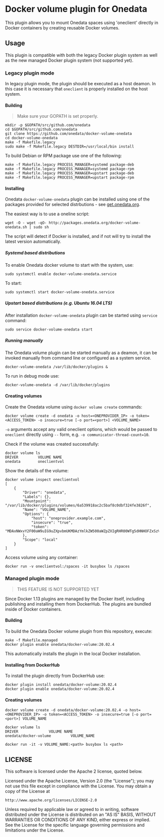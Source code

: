 # Docker volume plugin for Onedata

This plugin allows you to mount Onedata spaces using 'oneclient' directly in Docker containers by creating reusable Docker volumes.

## Usage
This plugin is compatible with both the legacy Docker plugin system as well as the new managed Docker plugin system (not supported yet).

### Legacy plugin mode

In legacy plugin mode, the plugin should be executed as a host deamon. In this case it is necessary that `oneclient` is properly installed on the host system.

#### Building

> Make sure your GOPATH is set properly.

```
mkdir -p $GOPATH/src/github.com/onedata
cd $GOPATH/src/github.com/onedata
git clone https://github.com/onedata/docker-volume-onedata
cd docker-volume-onedata
make -f Makefile.legacy
sudo make -f Makefile.legacy DESTDIR=/usr/local/bin install
```

To build Debian or RPM package use one of the following:
```
make -f Makefile.legacy PROCESS_MANAGER=systemd package-deb
make -f Makefile.legacy PROCESS_MANAGER=systemd package-rpm
make -f Makefile.legacy PROCESS_MANAGER=upstart package-deb
make -f Makefile.legacy PROCESS_MANAGER=upstart package-rpm
```

#### Installing

Onedata `docker-volume-onedata` plugin can be installed using one of the
packages provided for selected distrbutions - see
[get.onedata.org](get.onedata.org).

The easiest way is to use a oneline script:

```
wget -O - wget -qO- http://packages.onedata.org/docker-volume-onedata.sh | sudo sh
```

The script will detect if Docker is installed, and if not will try 
to install the latest version automatically.

##### Systemd based distributions

To enable Onedata docker volume to start with the system, use:

```
sudo systemctl enable docker-volume-onedata.service
```

To start:

```
sudo systemctl start docker-volume-onedata.service
```

##### Upstart based distributions (e.g. Ubuntu 16.04 LTS)

After installation `docker-volume-onedata` plugin can be started using `service`
command:

```
sudo service docker-volume-onedata start
```

##### Running manually

The Onedata volume plugin can be started manually as a deamon, it can be invoked
manually from command line or configured as a system service.

```
docker-volume-onedata /var/lib/docker/plugins &
```

To run in debug mode use:
```
docker-volume-onedata -d /var/lib/docker/plugins
```

#### Creating volumes

Create the Onedata volume using `docker volume create` commands:

```
docker volume create -d onedata -o host=<ONEPROVIDER_IP> -o token=<ACCESS_TOKEN> -o insecure=true [-o port=<port>] <VOLUME_NAME>
```

`-o` arguments accept any valid oneclient options, which would be passed
to `oneclient` directly using `--` form, e.g. `-o communicator-thread-count=10`.

Check if the volume was created successfully:
```
docker volume ls
DRIVER         VOLUME NAME
onedata        oneclientvol
```

Show the details of the volume:
```
docker volume inspect oneclientvol
[
    {
        "Driver": "onedata",
        "Labels": {},
        "Mountpoint": "/var/lib/docker/plugins/volumes/6a539918ac2c5baf8c0dbf324fe3826f",
        "Name": "VOLUME_NAME",
        "Options": {
            "host": "oneprovider.example.com",
            "insecure": "true",
            "token": "MDAxNWxvY2F00aW9uIG9uZXpvbmUKMDAzYmlkZW500aWZpZXIgRHR00WTg5dHNHOFZxSzVBZkJhamtaa004wMU5ocWc00azI3WkV00Z00ZkdDJSawowMDFhY2lkIHRpbWUgPCAxNTE5NDgyNDc4CjAwMmZzaWduYXR1cmUgt01Zu6WZ2Wqt3s02nUItRAVDBMYWx6BlBTNQ5KBNqQSDI1"
        },
        "Scope": "local"
    }
]
```

Access volume using any container:
```
docker run -v oneclientvol:/spaces -it busybox ls /spaces
```


### Managed plugin mode

> THIS FEATURE IS NOT SUPPORTED YET

Since Docker 1.13 plugins are managed by the Docker itself, including publishing and installing them from DockerHub. The plugins are bundled inside of Docker containers.

#### Building
To build the Onedata Docker volume plugin from this repository, execute:
```
make -f Makefile.managed
docker plugin enable onedata/docker-volume:20.02.4
```

This automatically installs the plugin in the local Docker installation.

#### Installing from DockerHub

To install the plugin directly from DockerHub use:

```
docker plugin install onedata/docker-volume:20.02.4
docker plugin enable onedata/docker-volume:20.02.4
```

#### Creating volumes

```
docker volume create -d onedata/docker-volume:20.02.4 -o host=<ONEPROVIDER_IP> -o token=<ACCESS_TOKEN> -o insecure=true [-o port=<port>] VOLUME_NAME

docker volume ls
DRIVER              VOLUME NAME
onedata/docker-volume         VOLUME_NAME

docker run -it -v VOLUME_NAME:<path> busybox ls <path>
```


## LICENSE
This software is licensed under the Apache 2 license, quoted below.

Licensed under the Apache License, Version 2.0 (the "License"); you may not
use this file except in compliance with the License. You may obtain a copy of
the License at

    http://www.apache.org/licenses/LICENSE-2.0

Unless required by applicable law or agreed to in writing, software
distributed under the License is distributed on an "AS IS" BASIS, WITHOUT
WARRANTIES OR CONDITIONS OF ANY KIND, either express or implied. See the
License for the specific language governing permissions and limitations under
the License.

